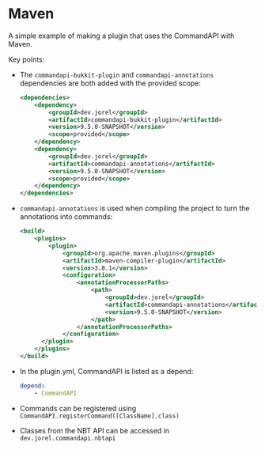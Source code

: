 # Maven

A simple example of making a plugin that uses the CommandAPI with Maven.

Key points:

- The `commandapi-bukkit-plugin` and `commandapi-annotations` dependencies are both added with the provided scope:

  ```xml
  <dependencies>
      <dependency>
          <groupId>dev.jorel</groupId>
          <artifactId>commandapi-bukkit-plugin</artifactId>
          <version>9.5.0-SNAPSHOT</version>
          <scope>provided</scope>
      </dependency>
      <dependency>
          <groupId>dev.jorel</groupId>
          <artifactId>commandapi-annotations</artifactId>
          <version>9.5.0-SNAPSHOT</version>
          <scope>provided</scope>
      </dependency>
  </dependencies>
  ```

- `commandapi-annotations` is used when compiling the project to turn the annotations into commands:

  ```xml
  <build>
      <plugins>
          <plugin>
              <groupId>org.apache.maven.plugins</groupId>
              <artifactId>maven-compiler-plugin</artifactId>
              <version>3.8.1</version>
              <configuration>
                  <annotationProcessorPaths>
                      <path>
                          <groupId>dev.jorel</groupId>
                          <artifactId>commandapi-annotations</artifactId>
                          <version>9.5.0-SNAPSHOT</version>
                      </path>
                  </annotationProcessorPaths>
              </configuration>
        </plugin>
      </plugins>
  </build>
  ```

- In the plugin.yml, CommandAPI is listed as a depend:

  ```yaml
  depend:
      - CommandAPI
  ```

- Commands can be registered using `CommandAPI.registerCommand([ClassName].class)`
- Classes from the NBT API can be accessed in `dev.jorel.commandapi.nbtapi`
